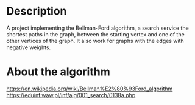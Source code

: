 # Description
A project implementing the Bellman-Ford algorithm, a search service
the shortest paths in the graph, between the starting vertex and
one of the other vertices of the graph. It also work for graphs
with the edges with negative weights.

# About the algorithm

https://en.wikipedia.org/wiki/Bellman%E2%80%93Ford_algorithm
https://eduinf.waw.pl/inf/alg/001_search/0138a.php
